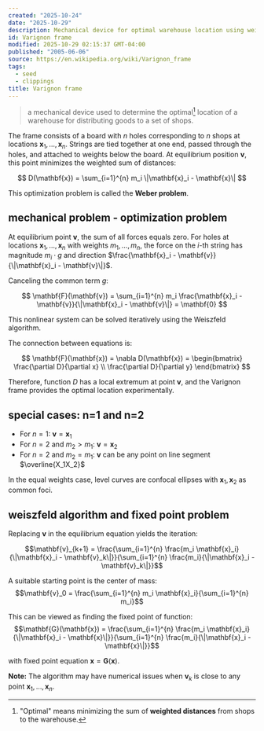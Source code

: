 ```yaml
---
created: "2025-10-24"
date: "2025-10-29"
description: Mechanical device for optimal warehouse location using weighted distances and equilibrium forces
id: Varignon frame
modified: 2025-10-29 02:15:37 GMT-04:00
published: "2005-06-06"
source: https://en.wikipedia.org/wiki/Varignon_frame
tags:
  - seed
  - clippings
title: Varignon frame
---
```


> a mechanical device used to determine the optimal[^optimal] location of a warehouse for distributing goods to a set of shops.

[^optimal]: "Optimal" means minimizing the sum of **weighted distances** from shops to the warehouse.

The frame consists of a board with $n$ holes corresponding to $n$ shops at locations $\mathbf{x}_1, \ldots, \mathbf{x}_n$. Strings are tied together at one end, passed through the holes, and attached to weights below the board. At equilibrium position $\mathbf{v}$, this point minimizes the weighted sum of distances:

$$
D(\mathbf{x}) = \sum_{i=1}^{n} m_i \|\mathbf{x}_i - \mathbf{x}\|
$$

This optimization problem is called the **Weber problem**.

## mechanical problem - optimization problem

At equilibrium point $\mathbf{v}$, the sum of all forces equals zero. For holes at locations $\mathbf{x}_1, \ldots, \mathbf{x}_n$ with weights $m_1, \ldots, m_n$, the force on the $i$-th string has magnitude $m_i \cdot g$ and direction $\frac{\mathbf{x}_i - \mathbf{v}}{\|\mathbf{x}_i - \mathbf{v}\|}$.

Canceling the common term $g$:

$$
\mathbf{F}(\mathbf{v}) = \sum_{i=1}^{n} m_i \frac{\mathbf{x}_i - \mathbf{v}}{\|\mathbf{x}_i - \mathbf{v}\|} = \mathbf{0}
$$

This nonlinear system can be solved iteratively using the Weiszfeld algorithm.

The connection between equations is:

$$
\mathbf{F}(\mathbf{x}) =  \nabla D(\mathbf{x}) = \begin{bmatrix} \frac{\partial D}{\partial x} \\ \frac{\partial D}{\partial y} \end{bmatrix}
$$

Therefore, function $D$ has a local extremum at point $\mathbf{v}$, and the Varignon frame provides the optimal location experimentally.

## special cases: n=1 and n=2

- For $n = 1$: $\mathbf{v} = \mathbf{x}_1$
- For $n = 2$ and $m_2 > m_1$: $\mathbf{v} = \mathbf{x}_2$
- For $n = 2$ and $m_2 = m_1$: $\mathbf{v}$ can be any point on line segment $\overline{X_1X_2}$

In the equal weights case, level curves are confocal ellipses with $\mathbf{x}_1, \mathbf{x}_2$ as common foci.

## weiszfeld algorithm and fixed point problem

Replacing $\mathbf{v}$ in the equilibrium equation yields the iteration:

$$\mathbf{v}_{k+1} = \frac{\sum_{i=1}^{n} \frac{m_i \mathbf{x}_i}{\|\mathbf{x}_i - \mathbf{v}_k\|}}{\sum_{i=1}^{n} \frac{m_i}{\|\mathbf{x}_i - \mathbf{v}_k\|}}$$

A suitable starting point is the center of mass:
$$\mathbf{v}_0 = \frac{\sum_{i=1}^{n} m_i \mathbf{x}_i}{\sum_{i=1}^{n} m_i}$$

This can be viewed as finding the fixed point of function:
$$\mathbf{G}(\mathbf{x}) = \frac{\sum_{i=1}^{n} \frac{m_i \mathbf{x}_i}{\|\mathbf{x}_i - \mathbf{x}\|}}{\sum_{i=1}^{n} \frac{m_i}{\|\mathbf{x}_i - \mathbf{x}\|}}$$

with fixed point equation $\mathbf{x} = \mathbf{G}(\mathbf{x})$.

**Note:** The algorithm may have numerical issues when $\mathbf{v}_k$ is close to any point $\mathbf{x}_1, \ldots, \mathbf{x}_n$.
